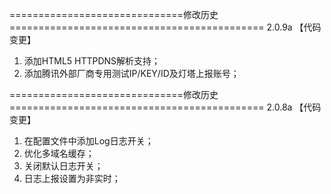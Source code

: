 ==============================修改历史============================================ 2.0.9a
【代码变更】
1. 添加HTML5 HTTPDNS解析支持；
2. 添加腾讯外部厂商专用测试IP/KEY/ID及灯塔上报账号；

==============================修改历史============================================ 2.0.8a
【代码变更】
1. 在配置文件中添加Log日志开关；
2. 优化多域名缓存；
3. 关闭默认日志开关；
4. 日志上报设置为非实时；